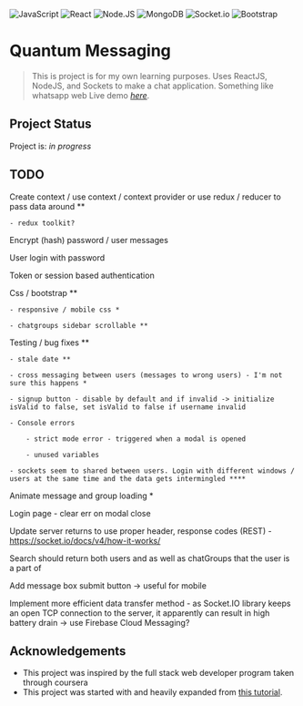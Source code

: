 
![JavaScript](https://img.shields.io/badge/-JavaScript-black?style=plastic&logo=javascript)
![React](https://img.shields.io/badge/-React-3b2e5a?style=plastic&logo=react)
![Node.JS](https://img.shields.io/badge/-Node.JS-black?style=plastic&logo=Node.js)
![MongoDB](https://img.shields.io/badge/-MongoDB-black?style=plastic&logo=mongodb)
![Socket.io](https://img.shields.io/badge/Socket.io-010101?style=plastic&logo=Socket.io&logoColor=white)
![Bootstrap](https://img.shields.io/badge/-Bootstrap-563D7C?style=plastic&logo=bootstrap)

# Quantum Messaging
> This is project is for my own learning purposes. Uses ReactJS, NodeJS, and Sockets to make a chat application. Something like whatsapp web
> Live demo [_here_]().

## Project Status
Project is: _in progress_

## TODO

Create context / use context / context provider or use redux / reducer to pass data around **

	- redux toolkit?

Encrypt (hash) password / user messages

User login with password

Token or session based authentication

Css / bootstrap **

	- responsive / mobile css *

	- chatgroups sidebar scrollable **

Testing / bug fixes **

	- stale date **

	- cross messaging between users (messages to wrong users) - I'm not sure this happens *

	- signup button - disable by default and if invalid -> initialize isValid to false, set isValid to false if username invalid

	- Console errors

		- strict mode error - triggered when a modal is opened

		- unused variables

	- sockets seem to shared between users. Login with different windows / users at the same time and the data gets intermingled ****

Animate message and group loading *

Login page - clear err on modal close

Update server returns to use proper header, response codes (REST) - https://socket.io/docs/v4/how-it-works/

Search should return both users and as well as chatGroups that the user is a part of

Add message box submit button -> useful for mobile

Implement more efficient data transfer method - as Socket.IO library keeps an open TCP connection to the server, it apparently can result in high battery drain -> use Firebase Cloud Messaging?

## Acknowledgements
- This project was inspired by the full stack web developer program taken through coursera
- This project was started with and heavily expanded from [this tutorial](https://developer.okta.com/blog/2021/07/14/socket-io-react-tutorial).
